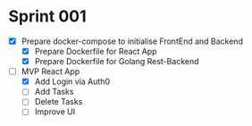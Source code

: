 # Sprint 001

- [x] Prepare docker-compose to initialise FrontEnd and Backend 
  - [x] Prepare Dockerfile for React App
  - [x] Prepare Dockerfile for Golang Rest-Backend
- [ ] MVP React App
  - [x] Add Login via Auth0
  - [ ] Add Tasks
  - [ ] Delete Tasks
  - [ ] Improve UI
